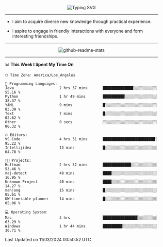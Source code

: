<p align="center">
  <img src="https://readme-typing-svg.demolab.com?font=Fira+Code&weight=500&size=32&duration=2500&pause=1600&center=true&vCenter=true&random=false&width=1024&height=64&lines=Hi+there+%F0%9F%91%8B;I'm+delighted+you+could+make+it+here+%F0%9F%8E%89;I'm+Harry%2C+a+college+student+still+finding+my+way" alt="Typing SVG" />
</p>


---


- I aim to acquire diverse new knowledge through practical experience.

- I aspire to engage in friendly interactions with everyone and form interesting friendships.


---


<p align="center">
  <img src="https://github-readme-stats.vercel.app/api?username=Harry-Jing&show_icons=true" alt="github-readme-stats"/>
</p>


---

<!--START_SECTION:waka-->
📊 **This Week I Spent My Time On** 

```text
🕑︎ Time Zone: America/Los_Angeles

💬 Programming Languages: 
Java                     2 hrs 37 mins       ██████████████░░░░░░░░░░░   55.16 % 
Python                   1 hr 49 mins        ██████████░░░░░░░░░░░░░░░   38.37 % 
YAML                     9 mins              █░░░░░░░░░░░░░░░░░░░░░░░░   03.39 % 
Text                     7 mins              █░░░░░░░░░░░░░░░░░░░░░░░░   02.62 % 
Other                    0 secs              ░░░░░░░░░░░░░░░░░░░░░░░░░   00.32 % 

🔥 Editors: 
VS Code                  4 hrs 31 mins       ████████████████████████░   95.22 % 
Intellijidea             13 mins             █░░░░░░░░░░░░░░░░░░░░░░░░   04.78 % 

🐱‍💻 Projects: 
Huffman                  2 hrs 32 mins       █████████████░░░░░░░░░░░░   53.46 % 
maj-detect               48 mins             ████░░░░░░░░░░░░░░░░░░░░░   16.95 % 
Unknown Project          40 mins             ████░░░░░░░░░░░░░░░░░░░░░   14.27 % 
mahjong                  15 mins             █░░░░░░░░░░░░░░░░░░░░░░░░   05.61 % 
UW-timetable-planner     14 mins             █░░░░░░░░░░░░░░░░░░░░░░░░   05.06 % 

💻 Operating System: 
Mac                      3 hrs               ████████████████░░░░░░░░░   63.29 % 
Windows                  1 hr 44 mins        █████████░░░░░░░░░░░░░░░░   36.71 % 
```


 Last Updated on 11/03/2024 00:50:52 UTC
<!--END_SECTION:waka-->

